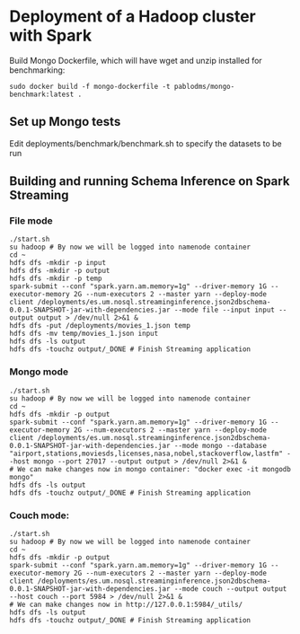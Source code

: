# Deployment of a Hadoop cluster with Spark

Build Mongo Dockerfile, which will have wget and unzip installed for benchmarking:

```
sudo docker build -f mongo-dockerfile -t pablodms/mongo-benchmark:latest .
```

## Set up Mongo tests

Edit deployments/benchmark/benchmark.sh to specify the datasets to be run

## Building and running Schema Inference on Spark Streaming


### File mode

```
./start.sh
su hadoop # By now we will be logged into namenode container
cd ~
hdfs dfs -mkdir -p input
hdfs dfs -mkdir -p output
hdfs dfs -mkdir -p temp
spark-submit --conf "spark.yarn.am.memory=1g" --driver-memory 1G --executor-memory 2G --num-executors 2 --master yarn --deploy-mode client /deployments/es.um.nosql.streaminginference.json2dbschema-0.0.1-SNAPSHOT-jar-with-dependencies.jar --mode file --input input --output output > /dev/null 2>&1 &
hdfs dfs -put /deployments/movies_1.json temp
hdfs dfs -mv temp/movies_1.json input
hdfs dfs -ls output
hdfs dfs -touchz output/_DONE # Finish Streaming application
```

### Mongo mode

```
./start.sh
su hadoop # By now we will be logged into namenode container
cd ~
hdfs dfs -mkdir -p output
spark-submit --conf "spark.yarn.am.memory=1g" --driver-memory 1G --executor-memory 2G --num-executors 2 --master yarn --deploy-mode client /deployments/es.um.nosql.streaminginference.json2dbschema-0.0.1-SNAPSHOT-jar-with-dependencies.jar --mode mongo --database "airport,stations,moviesds,licenses,nasa,nobel,stackoverflow,lastfm" --host mongo --port 27017 --output output > /dev/null 2>&1 &
# We can make changes now in mongo container: "docker exec -it mongodb mongo"
hdfs dfs -ls output
hdfs dfs -touchz output/_DONE # Finish Streaming application
```

### Couch mode:

```
./start.sh
su hadoop # By now we will be logged into namenode container
cd ~
hdfs dfs -mkdir -p output
spark-submit --conf "spark.yarn.am.memory=1g" --driver-memory 1G --executor-memory 2G --num-executors 2 --master yarn --deploy-mode client /deployments/es.um.nosql.streaminginference.json2dbschema-0.0.1-SNAPSHOT-jar-with-dependencies.jar --mode couch --output output --host couch --port 5984 > /dev/null 2>&1 &
# We can make changes now in http://127.0.0.1:5984/_utils/ 
hdfs dfs -ls output
hdfs dfs -touchz output/_DONE # Finish Streaming application
```
